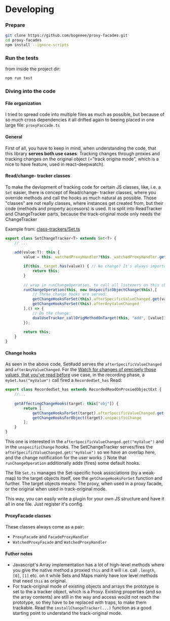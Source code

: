 # Developing
### Prepare

```bash
git clone https://github.com/bogeeee/proxy-facades.git
cd proxy-facades
npm install --ignore-scripts
```


### Run the tests
from inside the project dir:
```bash
npm run test
```

### Diving into the code

#### File organization
I tried to spread code into multiple files as much as possible, but because of so much cross dependencies it all drifted again to beeing placed in one large file: `proxyFaccade.ts`

#### General
First of all, you have to keep in mind, when understanding the code, that this library **serves both use cases**: Tracking changes through proxies and tracking changes on the original object (="track origina mode", which  is a nice to have feature, used in react-deepwatch).
#### Read/change- tracker classes
To make the devlopment of tracking code for certain JS classes, like, i.e. a `Set` easier, 
there is concept of Read/change- tracker classes, where you override methods and call the hooks as much natural as possible.
Those "classes" are not really classes, where instances get created from, but their code (methods and property accessors) is used.
It is split into ReadTracker and ChangeTracker parts, because the track-original mode only needs the ChangeTracker

Example from: [class-trackers/Set.ts](class-trackers/Set.ts)
````typescript
export class SetChangeTracker<T> extends Set<T> {
    // ...
    
    add(value:T): this {
        value = this._watchedProxyHandler?this._watchedProxyHandler.getFacade().getUnproxiedValue(value):value; // Translate to unproxied value (only if we are running in proxied mode)

        if(this._target.has(value)) { // No change? It's always important to filter these out and not fire a change operation.
            return this;
        }
        
        // wrap in runChangeOperation, to call all listeners on this change ONLY ONCE.
        runChangeOperation(this, new UnspecificObjectChange(this),[
            // These change hooks are served:
            getChangeHooksForSet(this).afterSpecificValueChanged.get(value), 
            getChangeHooksForSet(this).afterAnyValueChanged
        ],() => {
            // Do the change:
            dualUseTracker_callOrigMethodOnTarget(this, "add", [value]); // like super.add(value)
        });
        
        return this;
    }
}
````

#### Change hooks
As seen in the above code, Set#add serves the `afterSpecificValueChanged` and `afterAnyValueChanged`.
For the [Watch for changes of precisely those values, that you've read before](readme.md#watch-for-changes-of-precisely-those-values-that-youve-read-before) use case,
in the recording phase, a `mySet.has("myValue")` call fired a `RecordedSet_has` Read:
````typescript
export class RecordedSet_has extends RecordedReadOnProxiedObjectExt {
    //...
    
    getAffectingChangeHooks(target: this["obj"]) {
        return [
            getChangeHooksForSet(target).afterSpecificValueChanged.get(this.value),
            getChangeHooksForObject(target).unspecificChange
        ];
    }
}
````
This one is interested in the `afterSpecificValueChanged.get("myValue")` and in the `unspecificChange` hooks.
The SetChangeTracker serves/fires the `afterSpecificValueChanged.get("myValue")` so we have an overlap here, and the change notification for the user works :)
Note that `runChangeOperation` additionally adds (fires) some default hooks.

The file `Set.ts` manages the Set-specific hook associations (by a weak-map) to the target objects itself, see the `getChangeHooksForSet` function and further.
The target objects means: The proxy, when used in a proxy facade, or the original when used in track-original mode.

This way, you can easily write a plugin for your own JS structure and have it all in one file. Just register it's config.

#### ProxyFacade classes
These classes always come as a pair:
- `ProxyFacade` and `FacadeProxyHandler`
- `WatchedProxyFacade` and `WatchedProxyHandler`

#### Futher notes
- Javascript's Array implementation has a lot of high-level methods where you give the native method a proxied `this` and it will i.e. call `.length`, `[0]`, `[1]` etc. on it
while Sets and Maps mainly have low level methods that need `this` as original.
- For track-original mode of existing objects and arrays the prototype is set to the a tracker object, which is a Proxy. Existing properties (and so the array contents) are still in the way and access woúld not reach the prototype, so they have to be replaced with traps, to make them trackable. 
Read the `installChangeTracker(...)` function as a good starting point to understand the track-original mode.